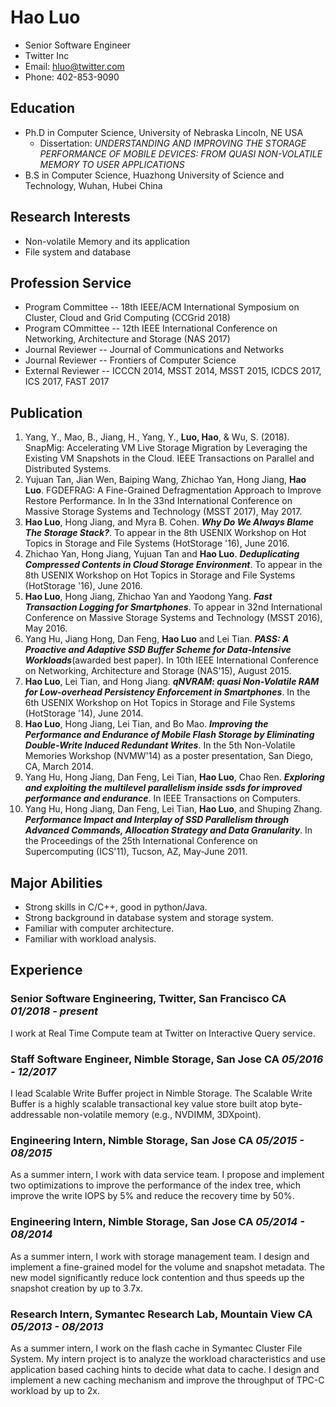 <!--- 
\pagenumbering{gobble}
-->
Hao Luo
======
 - Senior Software Engineer
 - Twitter Inc
 - Email: hluo@twitter.com
 - Phone: 402-853-9090

Education
---
* Ph.D in Computer Science, University of Nebraska Lincoln, NE USA
	* Dissertation: _UNDERSTANDING AND IMPROVING THE STORAGE PERFORMANCE OF MOBILE DEVICES: FROM QUASI NON-VOLATILE MEMORY TO USER APPLICATIONS_
* B.S in Computer Science, Huazhong University of Science and Technology, Wuhan, Hubei China

Research Interests
---
 - Non-volatile Memory and its application
 - File system and database


Profession Service
---
* Program Committee -- 18th IEEE/ACM International Symposium on Cluster, Cloud and Grid Computing (CCGrid 2018)
* Program COmmittee -- 12th IEEE International Conference on Networking, Architecture and Storage (NAS 2017)
* Journal Reviewer -- Journal of Communications and Networks
* Journal Reviewer -- Frontiers of Computer Science
* External Reviewer -- ICCCN 2014, MSST 2014, MSST 2015, ICDCS 2017, ICS 2017, FAST 2017

Publication
---
1. Yang, Y., Mao, B., Jiang, H., Yang, Y., **Luo, Hao**, & Wu, S. (2018). SnapMig: Accelerating VM Live Storage Migration by Leveraging the Existing VM Snapshots in the Cloud. IEEE Transactions on Parallel and Distributed Systems.
2. Yujuan Tan, Jian Wen, Baiping Wang, Zhichao Yan, Hong Jiang, **Hao Luo**. FGDEFRAG: A Fine-Grained Defragmentation Approach to Improve Restore Performance. In In the 33nd International Conference on Massive Storage Systems and Technology (MSST 2017), May 2017.
3. **Hao Luo**, Hong Jiang, and Myra B. Cohen. ***Why Do We Always Blame The Storage Stack?***. To appear in the 8th USENIX Workshop on Hot Topics in Storage and File Systems (HotStorage '16), June 2016. 
3. Zhichao Yan, Hong Jiang, Yujuan Tan and **Hao Luo**. ***Deduplicating Compressed Contents in Cloud Storage Environment***. To appear in the 8th USENIX Workshop on Hot Topics in Storage and File Systems (HotStorage '16), June 2016. 
4. **Hao Luo**, Hong Jiang, Zhichao Yan and Yaodong Yang. ***Fast Transaction Logging for Smartphones***. To appear in 32nd International Conference on Massive Storage Systems and Technology (MSST 2016), May 2016.
5. Yang Hu, Jiang Hong, Dan Feng, **Hao Luo** and Lei Tian. ***PASS: A Proactive and Adaptive SSD Buffer Scheme for Data-Intensive Workloads***(awarded best paper). In 10th IEEE International Conference on Networking, Architecture and Storage (NAS'15), August 2015.
6. **Hao Luo**, Lei Tian, and Hong Jiang. ***qNVRAM: quasi Non-Volatile RAM for Low-overhead Persistency Enforcement in Smartphones***. In the 6th USENIX Workshop on Hot Topics in Storage and File Systems (HotStorage '14), June 2014.
7. **Hao Luo**, Hong Jiang, Lei Tian, and Bo Mao. ***Improving the Performance and Endurance of Mobile Flash Storage by Eliminating Double-Write Induced Redundant Writes***. In the 5th Non-Volatile Memories Workshop (NVMW'14) as a poster presentation, San Diego, CA, March 2014.
8. Yang Hu, Hong Jiang, Dan Feng, Lei Tian, **Hao Luo**, Chao Ren. ***Exploring and exploiting the multilevel parallelism inside ssds for improved performance and endurance***. In IEEE Transactions on Computers.
9. Yang Hu, Hong Jiang, Dan Feng, Lei Tian, **Hao Luo**, and Shuping Zhang. ***Performance Impact and Interplay of SSD Parallelism through Advanced Commands, Allocation Strategy and Data Granularity***. In the Proceedings of the 25th International Conference on Supercomputing (ICS'11), Tucson, AZ, May-June 2011.

Major Abilities
---
 * Strong skills in C/C++, good in python/Java.
 * Strong background in database system and storage system.
 * Familiar with computer architecture.
 * Familiar with workload analysis.
 
Experience
---
###  **Senior Software Engineering**, Twitter, San Francisco CA *01/2018 - present*

I work at Real Time Compute team at Twitter on Interactive Query service.

### **Staff Software Engineer**, Nimble Storage, San Jose CA *05/2016 - 12/2017*

I lead Scalable Write Buffer project in Nimble Storage. The Scalable Write Buffer is a highly scalable transactional key value store built atop byte-addressable non-volatile memory (e.g., NVDIMM, 3DXpoint).

### **Engineering Intern**, Nimble Storage, San Jose CA *05/2015 - 08/2015*

As a summer intern, I work with data service team. I propose and implement two optimizations to improve the performance of the index tree, which improve the write IOPS by 5% and reduce the recovery time by 50%.

### **Engineering Intern**, Nimble Storage, San Jose CA *05/2014 - 08/2014*

As a summer intern, I work with storage management team. I design and implement a fine-grained model for the volume and snapshot metadata. The new model significantly reduce lock contention and thus speeds up the snapshot creation by up to 3.7x.

### **Research Intern**, Symantec Research Lab, Mountain View CA *05/2013 - 08/2013*

As a summer intern, I work on the flash cache in Symantec Cluster File System. My intern project is to analyze the workload characteristics and use application based caching hints to decide what data to cache. I design and implement a new caching mechanism and improve the throughput of TPC-C workload by up to 2x. 


